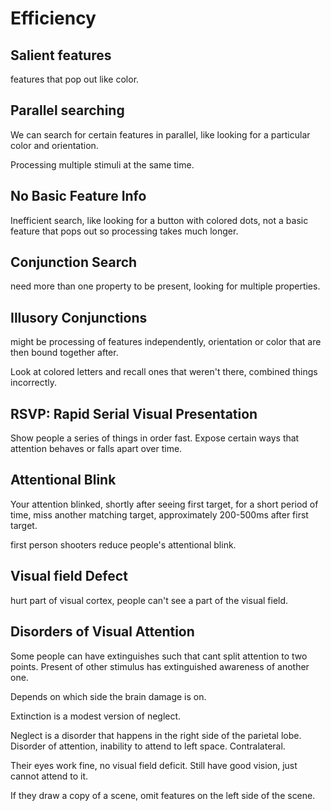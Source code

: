 # Efficiency

## Salient features

features that pop out like color.

## Parallel searching

We can search for certain features in parallel, like looking for a particular color and orientation.

Processing multiple stimuli at the same time.

## No Basic Feature Info

Inefficient search, like looking for a button with colored dots, not a basic feature that pops out so processing takes much longer.

## Conjunction Search

need more than one property to be present, looking for multiple properties.

## Illusory Conjunctions

might be processing of features independently, orientation or color that are then bound together after.

Look at colored letters and recall ones that weren't there, combined things incorrectly.


## RSVP: Rapid Serial Visual Presentation

Show people a series of things in order fast. Expose certain ways that attention behaves or falls apart over time.

## Attentional Blink

Your attention blinked, shortly after seeing first target, for a short period of time, miss another matching target, approximately 200-500ms after first target.

first person shooters reduce people's attentional blink.

## Visual field Defect

hurt part of visual cortex, people can't see a part of the visual field.

## Disorders of Visual Attention

Some people can have extinguishes such that cant split attention to two points. Present of other stimulus has extinguished awareness of another one.

Depends on which side the brain damage is on.

Extinction is a modest version of neglect.

Neglect is a disorder that happens in the right side of the parietal lobe. Disorder of attention, inability to attend to left space. Contralateral.

Their eyes work fine, no visual field deficit. Still have good vision, just cannot attend to it.

If they draw a copy of a scene, omit features on the left side of the scene.
